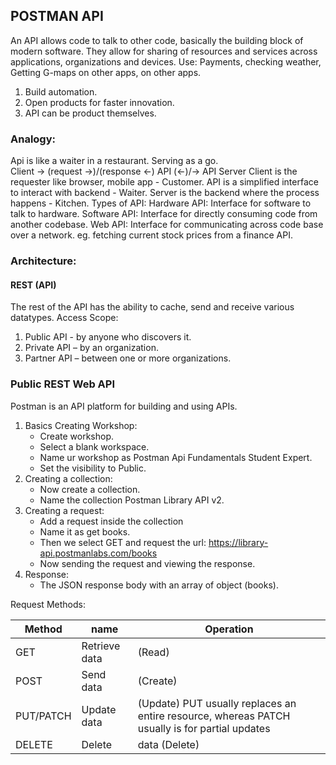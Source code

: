 ## POSTMAN API

An API allows code to talk to other code, basically the building block of modern software.
They allow for sharing of resources and services across applications, organizations and devices.
Use: Payments, checking weather, Getting G-maps on other apps, on other apps.
1. Build automation.
2. Open products for faster innovation.
3. API can be product themselves.

### Analogy:

Api is like a waiter in a restaurant. Serving as a go.	
Client ->   (request  →)/(response <-)  API  (<-)/→  API Server
Client is the requester like browser, mobile app - Customer.
API is a simplified interface to interact with backend - Waiter.
Server is the backend where the process happens - Kitchen.
Types of API:
Hardware API: Interface for software to talk to hardware.
Software API: Interface for directly consuming code from another codebase.
Web API: Interface for communicating across code base over a network.
    eg. fetching current stock prices from a finance API.

### Architecture:

#### REST (API)
The rest of the API has the ability to cache, send and receive various datatypes.
Access Scope: 
1. Public API - by anyone who discovers it.
2. Private API – by an organization.
3. Partner API – between one or more organizations.


### Public REST Web API

Postman is an API platform for building and using APIs.
1. Basics Creating Workshop:
	- Create workshop.
	- Select a blank workspace.
	- Name ur workshop as Postman Api Fundamentals Student Expert.
	- Set the visibility to Public.
2. Creating a collection:	
    - Now create a collection. 
	- Name the collection Postman Library API v2.
3. Creating a request:
	- Add a request inside the collection 
	- Name it as get books.
	- Then we select GET and request the url:  https://library-api.postmanlabs.com/books
	- Now sending the request and viewing the response.
4. Response:
    - The JSON response body with an array of object (books).


Request Methods:

| Method | name | Operation |
|--------|------|-----------|
| GET | Retrieve data | (Read) |
| POST | Send data | (Create) |
| PUT/PATCH | Update data | (Update)  PUT usually replaces an entire resource, whereas PATCH usually is for partial updates |
| DELETE | Delete | data (Delete) |
 

